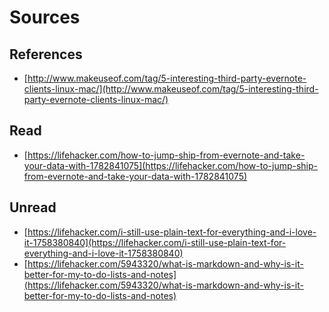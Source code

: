 
# Sources

## References

- [http://www.makeuseof.com/tag/5-interesting-third-party-evernote-clients-linux-mac/](http://www.makeuseof.com/tag/5-interesting-third-party-evernote-clients-linux-mac/)

## Read

- [https://lifehacker.com/how-to-jump-ship-from-evernote-and-take-your-data-with-1782841075](https://lifehacker.com/how-to-jump-ship-from-evernote-and-take-your-data-with-1782841075)

## Unread

- [https://lifehacker.com/i-still-use-plain-text-for-everything-and-i-love-it-1758380840](https://lifehacker.com/i-still-use-plain-text-for-everything-and-i-love-it-1758380840)
- [https://lifehacker.com/5943320/what-is-markdown-and-why-is-it-better-for-my-to-do-lists-and-notes](https://lifehacker.com/5943320/what-is-markdown-and-why-is-it-better-for-my-to-do-lists-and-notes)